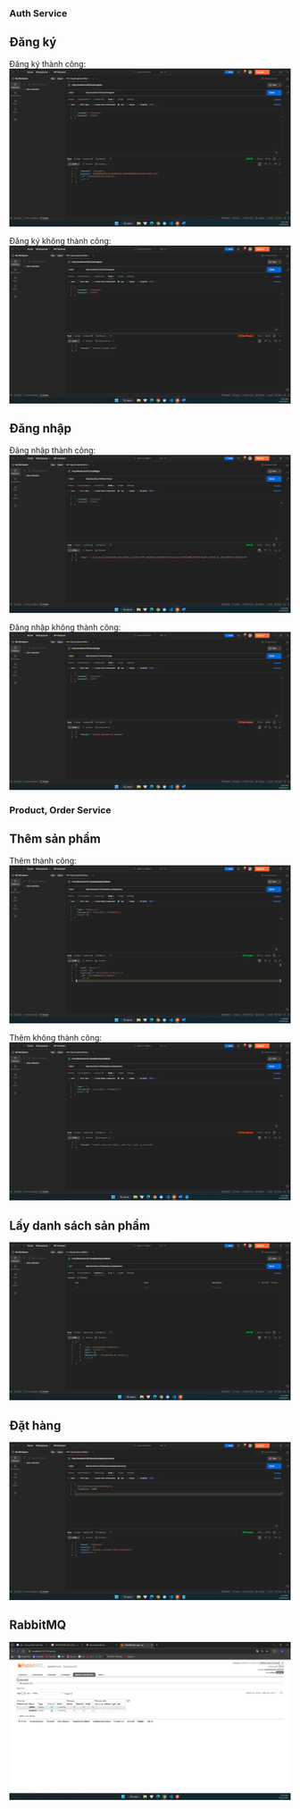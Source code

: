 ### Auth Service
## Đăng ký
Đăng ký thành công:  
![Register Success](./public/results/register_access.png)

Đăng ký không thành công:  
![Register Fail](./public/results/register_deny.png)

## Đăng nhập
Đăng nhập thành công:  
![Login Success](./public/results/login_access.png)

Đăng nhập không thành công:  
![Login Fail](./public/results/login_deny.png)

### Product, Order Service
## Thêm sản phẩm
Thêm thành công:  
![Add Success](./public/results/themproducts.png)

Thêm không thành công:  
![Add Success](./public/results/themproducts_fail.png)

## Lấy danh sách sản phẩm 
![Get Products](.//public/results/getproducts.png)

## Đặt hàng
![Order](./public/results/123.png)

## RabbitMQ 
![Rabbit](./public/results/rabbit.png)
